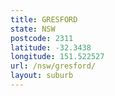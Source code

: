 ```yaml
---
title: GRESFORD
state: NSW
postcode: 2311
latitude: -32.3438
longitude: 151.522527
url: /nsw/gresford/
layout: suburb
---
```

